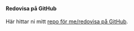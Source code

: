 #### Redovisa på GitHub

Här hittar ni mitt [repo för me/redovisa på GitHub](https://github.com/RichardNilsson/oophp-anax).
